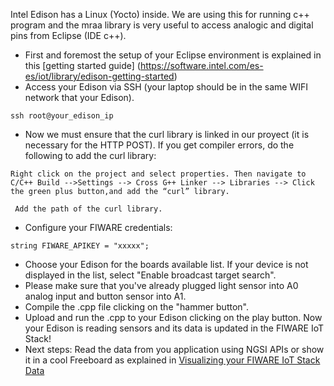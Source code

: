 Intel Edison has a Linux (Yocto) inside. We are using this for running c++ program and the mraa library is very useful to access analogic and digital pins from Eclipse (IDE c++).
* First and foremost the setup of your Eclipse environment is explained in this [getting started guide] (https://software.intel.com/es-es/iot/library/edison-getting-started)
* Access your Edison via SSH (your laptop should be in the same WIFI network that your Edison).
```
ssh root@your_edison_ip
```
* Now we must ensure that the curl library is linked in our proyect (it is necessary for the HTTP POST). If you get compiler errors, do the following to add the curl library:
```
Right click on the project and select properties. Then navigate to C/C++ Build -->Settings --> Cross G++ Linker --> Libraries --> Click the green plus button,and add the “curl” library.
```
```
 Add the path of the curl library.
```
* Configure your FIWARE credentials:
```
string FIWARE_APIKEY = "xxxxx";
```
* Choose your Edison for the boards available list. If your device is not displayed in the list, select "Enable broadcast target search".
* Please make sure that you've already plugged light sensor into A0 analog input and button sensor into A1.
* Compile the .cpp file clicking on the "hammer button".
* Upload and run the .cpp to your Edison clicking on the play button. Now your Edison is reading sensors and its data is updated in the FIWARE IoT Stack! 
* Next steps: Read the data from you application using NGSI APIs or show it in a cool Freeboard as explained in [Visualizing your FIWARE IoT Stack Data](https://github.com/telefonicaid/fiware-edison/blob/develop/README.md#accesing-your-fiware-iot-stack-data)


